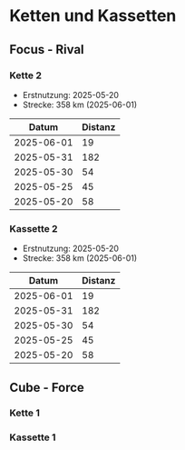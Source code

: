 Ketten und Kassetten
====================

Focus - Rival
-------------

### Kette 2

- Erstnutzung: 2025-05-20
- Strecke:     358 km (2025-06-01)

Datum      | Distanz
-----------|---------
2025-06-01 | 19
2025-05-31 | 182
2025-05-30 | 54
2025-05-25 | 45
2025-05-20 | 58

### Kassette 2

- Erstnutzung: 2025-05-20
- Strecke:     358 km (2025-06-01)

Datum      | Distanz
-----------|---------
2025-06-01 | 19
2025-05-31 | 182
2025-05-30 | 54
2025-05-25 | 45
2025-05-20 | 58

Cube - Force
------------

### Kette 1

### Kassette 1
